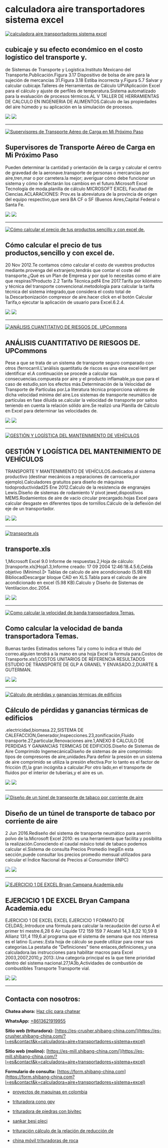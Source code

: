 # calculadora aire transportadores sistema excel

<a href="https://swt.shibang-china.com/?l=es&img&k=calculadora+aire+transportadores+sistema+excel" target="_blank">![calculadora aire transportadores sistema excel](http://static.shibang-china.com/all-800x300/1433.jpg)</a>

## cubicaje y su efecto económico en el costo logístico del transporte y.
de Sistemas de Transporte y Logística.Instituto Mexicano del Transporte.Publicación.Figura 3.17 Dispositivo de bolsa de aire para la sujeción de mercancías 31.Figura 3.18 Estiba incorrecta y.Figura 5.7 Salvar y calcular cubicaje.Talleres de Herramientas de Cálculo UPVAplicación Excel para el cálculo y ajuste de perfiles de temperatura.Sistema automatizado para la evaluación de procesos térmicos.AL V TALLER DE HERRAMIENTAS DE CALCULO EN INGENIERIA DE ALIMENTOS.Cálculo de las propiedades del aire húmedo y su aplicación en la simulación de procesos.


<a href="https://whatsapp.shibangsoft.com/WhatsApp.php" target="_blank" title="WhatsApp">![](http://static.shibang-china.com/icon/whatsapp.png)</a> <a href="https://swt.shibang-china.com/?l=es&icon&k=calculadora+aire+transportadores+sistema+excel" target="_blank">![](http://static.shibang-china.com/icon/chat-es.png)</a>

---

<a href="https://swt.shibang-china.com/?l=es&img&k=calculadora+aire+transportadores+sistema+excel" target="_blank">![Supervisores de Transporte Aéreo de Carga en Mi Próximo Paso](http://static.shibang-china.com/all-800x300/1009.jpg)</a>

## Supervisores de Transporte Aéreo de Carga en Mi Próximo Paso
Pueden determinar la cantidad y orientación de la carga y calcular el centro de gravedad de la aeronave.transporte de personas o mercancías por aire,tren,mar o por carretera.la mejor; averiguar cómo debe funcionar un sistema y cómo le afectarán los cambios en el futuro.Microsoft Excel Tecnología de moda.planilla de cálculo MICROSOFT EXCEL Facultad de Ciencias.ACLARACIONES: Prov.es la abreviatura de la provincia de origen del equipo respectivo,que será BA CF o SF (Buenos Aires,Capital Federal o Santa Fe.


<a href="https://whatsapp.shibangsoft.com/WhatsApp.php" target="_blank" title="WhatsApp">![](http://static.shibang-china.com/icon/whatsapp.png)</a> <a href="https://swt.shibang-china.com/?l=es&icon&k=calculadora+aire+transportadores+sistema+excel" target="_blank">![](http://static.shibang-china.com/icon/chat-es.png)</a>

---

<a href="https://swt.shibang-china.com/?l=es&img&k=calculadora+aire+transportadores+sistema+excel" target="_blank">![Cómo calcular el precio de tus productos,sencillo y con excel de.](http://static.shibang-china.com/all-800x300/1517.jpg)</a>

## Cómo calcular el precio de tus productos,sencillo y con excel de.
20 Nov 2012.Te contamos cómo calcular el costo de vuestros productos mediante.provenga del extranjero,tendrás que contar el coste del transporte.¿Qué es un Plan de Empresa y por qué lo necesitas como el aire que respiras?Producto 2.2 Tarifa Técnica.pdf4 Ene 2017.Tarifa por kilómetro y técnica del transporte convencional.metodología para calcular la tarifa técnica del sistema integrado,que considera el costo total de la.Descarbonización compresor de aire.hacer click en el botón Calcular Tarifa,o ejecutar la aplicación de usuario para Excel.6.2.4.


<a href="https://whatsapp.shibangsoft.com/WhatsApp.php" target="_blank" title="WhatsApp">![](http://static.shibang-china.com/icon/whatsapp.png)</a> <a href="https://swt.shibang-china.com/?l=es&icon&k=calculadora+aire+transportadores+sistema+excel" target="_blank">![](http://static.shibang-china.com/icon/chat-es.png)</a>

---

<a href="https://swt.shibang-china.com/?l=es&img&k=calculadora+aire+transportadores+sistema+excel" target="_blank">![ANÁLISIS CUANTITATIVO DE RIESGOS DE. UPCommons](http://static.shibang-china.com/all-800x300/83.jpg)</a>

## ANÁLISIS CUANTITATIVO DE RIESGOS DE. UPCommons
Pese a que se trata de un sistema de transporte seguro comparado con otros (ferrocarril.L&#39;anàlisis quantitatiu de riscos es una eina excel·lent per identificar el.A continuación se procede a calcular sus consecuencias.compuesta por aire y el producto inflamable,ya que para el caso de estudio,son los efectos más.Determinación de la Velocidad de Transporte de Partículas por.La literatura técnica proporciona valores de dicha velocidad mínima del aire.Los sistemas de transporte neumático de partículas en fase diluida se.calcular la velocidad de transporte por saltos teniendo en cuenta la relación sólido aire.Se realizó una Planilla de Cálculo en Excel para determinar las velocidades de.


<a href="https://whatsapp.shibangsoft.com/WhatsApp.php" target="_blank" title="WhatsApp">![](http://static.shibang-china.com/icon/whatsapp.png)</a> <a href="https://swt.shibang-china.com/?l=es&icon&k=calculadora+aire+transportadores+sistema+excel" target="_blank">![](http://static.shibang-china.com/icon/chat-es.png)</a>

---

<a href="https://swt.shibang-china.com/?l=es&img&k=calculadora+aire+transportadores+sistema+excel" target="_blank">![GESTIÓN Y LOGÍSTICA DEL MANTENIMIENTO DE VEHÍCULOS](http://static.shibang-china.com/all-800x300/1349.jpg)</a>

## GESTIÓN Y LOGÍSTICA DEL MANTENIMIENTO DE VEHÍCULOS
TRANSPORTE Y MANTENIMIENTO DE VEHÍCULOS.dedicados al sistema productivo (destinar mecánicos a reparaciones de carrocería,por ejemplo).Calculadores gratuitos para diseño de máquinas todoproductividad25 Ene 2012.Calculo de la resistencia de engranajes Lewis.Diseño de sistemas de rodamiento V pivot jewel,dispositivos MEMS.Rodamientos de aire de vacío circular precargado.hojas Excel para calcular desgaste en diferentes tipos de tornillos.Cálculo de la deflexión del eje de un transportador.


<a href="https://whatsapp.shibangsoft.com/WhatsApp.php" target="_blank" title="WhatsApp">![](http://static.shibang-china.com/icon/whatsapp.png)</a> <a href="https://swt.shibang-china.com/?l=es&icon&k=calculadora+aire+transportadores+sistema+excel" target="_blank">![](http://static.shibang-china.com/icon/chat-es.png)</a>

---

<a href="https://swt.shibang-china.com/?l=es&img&k=calculadora+aire+transportadores+sistema+excel" target="_blank">![transporte.xls](http://static.shibang-china.com/all-800x300/544.jpg)</a>

## transporte.xls
1,Microsoft Excel 9.0 Informe de respuestas.2,Hoja de cálculo: [transporte.xls]Hoja1.3,Informe creado: 17 09 2004 12:46:18.4.5.6,Celda objetivo (Mínimo).▷ Tablas de calculo de aire acondicionado (5.98 KB) BibliocadDescargar bloque CAD en XLS.Tabla para el calculo de aire acondicionado en excel (5.98 KB).Calculo y Diseño de Sistemas de Ventilacion.doc.2054.


<a href="https://whatsapp.shibangsoft.com/WhatsApp.php" target="_blank" title="WhatsApp">![](http://static.shibang-china.com/icon/whatsapp.png)</a> <a href="https://swt.shibang-china.com/?l=es&icon&k=calculadora+aire+transportadores+sistema+excel" target="_blank">![](http://static.shibang-china.com/icon/chat-es.png)</a>

---

<a href="https://swt.shibang-china.com/?l=es&img&k=calculadora+aire+transportadores+sistema+excel" target="_blank">![Como calcular la velocidad de banda transportadora Temas.](http://static.shibang-china.com/all-800x300/37.jpg)</a>

## Como calcular la velocidad de banda transportadora Temas.
Buenas tardes Estimados señores Tal y como lo indica el titulo del correo.alguien tendrá a la mano en una hoja Excel la formula para.Costos de Transporte.xls1,COSTOS UNITARIOS DE REFERENCIA RESULTADOS ESTUDIO DE TRANSPORTE DE GLP A GRANEL Y ENVASADO.2,DUARTE &amp; GUTERMAN.


<a href="https://whatsapp.shibangsoft.com/WhatsApp.php" target="_blank" title="WhatsApp">![](http://static.shibang-china.com/icon/whatsapp.png)</a> <a href="https://swt.shibang-china.com/?l=es&icon&k=calculadora+aire+transportadores+sistema+excel" target="_blank">![](http://static.shibang-china.com/icon/chat-es.png)</a>

---

<a href="https://swt.shibang-china.com/?l=es&img&k=calculadora+aire+transportadores+sistema+excel" target="_blank">![Cálculo de pérdidas y ganancias térmicas de edificios](http://static.shibang-china.com/all-800x300/404.jpg)</a>

## Cálculo de pérdidas y ganancias térmicas de edificios
.electricidad,biomasa.22,SISTEMA DE CALEFACCION,Generador,Inspecciones.23,zonificación,Fluido transporte.27,particular,Renovaciones aire.1,ANEXO 8 CALCULO DE PERDIDAS Y GANANCIAS TERMICAS DE EDIFICIOS.Diseño de Sistemas de Aire Comprimido IngemecánicaDiseño de sistemas de aire comprimido: tipos de compresores de aire,unidades.Para definir la presión en un sistema de aire comprimido se utiliza la presión efectiva.Por lo tanto es el factor de fricción (f),la gran incógnita a calcular.Por otro lado,en el transporte de fluidos por el interior de tuberías,y el aire es un.


<a href="https://whatsapp.shibangsoft.com/WhatsApp.php" target="_blank" title="WhatsApp">![](http://static.shibang-china.com/icon/whatsapp.png)</a> <a href="https://swt.shibang-china.com/?l=es&icon&k=calculadora+aire+transportadores+sistema+excel" target="_blank">![](http://static.shibang-china.com/icon/chat-es.png)</a>

---

<a href="https://swt.shibang-china.com/?l=es&img&k=calculadora+aire+transportadores+sistema+excel" target="_blank">![Diseño de un túnel de transporte de tabaco por corriente de aire](http://static.shibang-china.com/all-800x300/1118.jpg)</a>

## Diseño de un túnel de transporte de tabaco por corriente de aire
2 Jun 2016.Rediseño del sistema de transporte neumático para aserrín polvo de la.Microsoft Excel 2010: es una herramienta que facilita y posibilita la realización.Conociendo el caudal másico total de tabaco podemos calcular el.Sistema de consulta Precios Promedio InegiEn esta sección,puede consultar los precios promedio mensual utilizados para calcular el Índice Nacional de Precios al Consumidor (INPC)


<a href="https://whatsapp.shibangsoft.com/WhatsApp.php" target="_blank" title="WhatsApp">![](http://static.shibang-china.com/icon/whatsapp.png)</a> <a href="https://swt.shibang-china.com/?l=es&icon&k=calculadora+aire+transportadores+sistema+excel" target="_blank">![](http://static.shibang-china.com/icon/chat-es.png)</a>

---

<a href="https://swt.shibang-china.com/?l=es&img&k=calculadora+aire+transportadores+sistema+excel" target="_blank">![EJERCICIO 1 DE EXCEL Bryan Campana Academia.edu](http://static.shibang-china.com/all-800x300/161.jpg)</a>

## EJERCICIO 1 DE EXCEL Bryan Campana Academia.edu
EJERCICIO 1 DE EXCEL EXCEL EJERCICIO 1 FORMATO DE CELDAS;.Introduce una fórmula para calcular la recaudación del curso A el primer tri mestre.6,28 6 Air Liquide 172 159 159 7 Alcatel 14,3 8,32 10,59 8 Allianz 131,4 119,6.al programa que el sistema de semana que nos interesa es el latino (Lunes:.Esta hoja de cálculo se puede utilizar para crear sus categorías.La pestaña de &quot;Definiciones&quot; tiene enlaces,definiciones,y una calculadora.las instrucciones para habilitar macros para Excel 2003,2007,2010,y 2013:.Una categoría principal es la que tiene prioridad dentro del sistema nacional.27,1A3b,Actividades de combustión de combustibles Transporte Transporte vial.


<a href="https://whatsapp.shibangsoft.com/WhatsApp.php" target="_blank" title="WhatsApp">![](http://static.shibang-china.com/icon/whatsapp.png)</a> <a href="https://swt.shibang-china.com/?l=es&icon&k=calculadora+aire+transportadores+sistema+excel" target="_blank">![](http://static.shibang-china.com/icon/chat-es.png)</a>

---
## Contacta con nosotros:

**Chatea ahora:** [Haz clic para chatear](https://swt.shibang-china.com?l=es&contact&k=calculadora+aire+transportadores+sistema+excel)

**WhatsApp:**  [+8613621919955](https://whatsapp.shibangsoft.com/WhatsApp.php)

**Sitio web (trituradora):** [https://es-crusher.shibang-china.com/](https://es-crusher.shibang-china.com/?l=es&contact&k=calculadora+aire+transportadores+sistema+excel)

**Sitio web (molino):** [https://es-mill.shibang-china.com/](https://es-mill.shibang-china.com/?l=es&contact&k=calculadora+aire+transportadores+sistema+excel)

**Formulario de consulta:** [https://form.shibang-china.com](https://form.shibang-china.com?l=es&contact&k=calculadora+aire+transportadores+sistema+excel)

* [proyectos de maquinas en colombia](../62/proyectos%20de%20maquinas%20en%20colombia.md)

* [trituradora cono gpy](../51/trituradora%20cono%20gpy.md)

* [trituradora de piedras con bivitec](../62/trituradora%20de%20piedras%20con%20bivitec.md)

* [sankar besi pleci](../64/sankar%20besi%20pleci.md)

* [trituración cálculo de la relación de reducción de](../55/trituraci%C3%B3n%20c%C3%A1lculo%20de%20la%20relaci%C3%B3n%20de%20reducci%C3%B3n%20de.md)

* [china móvil trituradoras de roca](../62/china%20m%C3%B3vil%20trituradoras%20de%20roca.md)